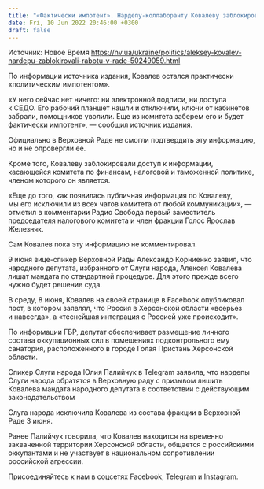 ```yaml
---
title: "«Фактически импотент». Нардепу-коллаборанту Ковалеву заблокировали работу в Раде — СМИ"
date: Fri, 10 Jun 2022 20:46:00 +0300
draft: false
---
```

Источник: Новое Время https://nv.ua/ukraine/politics/aleksey-kovalev-nardepu-zablokirovali-rabotu-v-rade-50249059.html


 По информации источника издания, Ковалев остался практически «политическим импотентом».

«У него сейчас нет ничего: ни электронной подписи, ни доступа к СЕДО. Его рабочий планшет нашли и отключили, ключи от кабинетов забрали, помощников уволили. Еще из комитета заберем его и будет фактически импотент», — сообщил источник издания.

Официально в Верховной Раде не смогли подтвердить эту информацию, но и не опровергли ее.

Кроме того, Ковалеву заблокировали доступ к информации, касающейся комитета по финансам, налоговой и таможенной политике, членом которого он является.

«Еще до того, как появилась публичная информация по Ковалеву, мы его исключили из всех чатов комитета от любой коммуникации», — отметил в комментарии Радио Свобода первый заместитель председателя налогового комитета и член фракции Голос Ярослав Железняк.

Сам Ковалев пока эту информацию не комментировал.

9 июня вице-спикер Верховной Рады Александр Корниенко заявил, что народного депутата, избранного от Слуги народа, Алексея Ковалева лишат мандата по стандартной процедуре. Для этого прежде всего нужно будет решение суда.

В среду, 8 июня, Ковалев на своей странице в Facebook опубликовал пост, в котором заявлял, что Россия в Херсонской области «всерьез и навсегда», а «теснейшая интеграция с Россией уже происходит».

По информации ГБР, депутат обеспечивает размещение личного состава оккупационных сил в помещениях подконтрольного ему санатория, расположенного в городе Голая Пристань Херсонской области.

Спикер Слуги народа Юлия Палийчук в Telegram заявила, что нардепы Слуги народа обратятся в Верховную раду с призывом лишить Ковалева мандата народного депутата в соответствии с действующим законодательством

Слуга народа исключила Ковалева из состава фракции в Верховной Раде 3 июня.

Ранее Палийчук говорила, что Ковалев находится на временно захваченной территории Херсонской области, общается с российскими оккупантами и не участвует в национальном сопротивлении российской агрессии.

Присоединяйтесь к нам в соцсетях Facebook, Telegram и Instagram.
